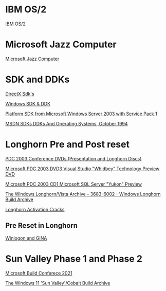 # IBM OS/2

[IBM OS/2](https://en.wikipedia.org/wiki/OS/2)


# Microsoft Jazz Computer 

[Microsoft Jazz Computer](https://dbpedia.org/page/Jazz_(computer))


# SDK and DDKs

[DirectX Sdk's](https://archive.org/details/directxsdks)

[Windows SDK & DDK](https://winworldpc.com/product/windows-sdk-ddk/windows-1x)

[Platform SDK from Microsoft Windows Server 2003 with Service Pack 1](https://archive.org/details/platform-sdk-from-microsoft-windows-server-2003-with-service-pack-1-april-2005-edition-english)

[MSDN SDKs DDKs And Operating Systems, October 1994](https://archive.org/details/MSDNOctober1994)


# Longhorn Pre and Post reset

[PDC 2003 Conference DVDs (Presentation and Longhorn Discs)](https://archive.org/details/pdc-2003-conference-dvds-presentation-and-longhorn-discs)

[Microsoft PDC 2003 DVD3 Visual Studio "Whidbey" Technology Preview DVD](https://archive.org/details/vsenard1)

[Microsoft PDC 2003 CD1  Microsoft SQL Server "Yukon" Preview](https://archive.org/details/yukonpdc)

[The Windows Longhorn/Vista Archive - 3683-6002 - Windows Longhorn Build Archive](https://archive.org/details/thelonghornarchive)

[Longhorn Activation Cracks](https://longhorn.ms/activation-cracks/)

## Pre Reset in Longhorn

[Winlogon and GINA](https://learn.microsoft.com/en-us/windows/win32/secauthn/winlogon-and-gina)


# Sun Valley Phase 1 and Phase 2

[Microsoft Build Conferece 2021]()

[The Windows 11 'Sun Valley'/Cobalt Build Archive](https://archive.org/details/windows-10-11-sunvalley-archive)